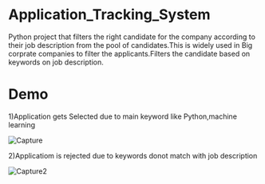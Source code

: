 # Application_Tracking_System
Python project that filters the right candidate for the company according to their job description from the pool of candidates.This is widely used in Big corprate companies to filter the applicants.Filters the candidate based on keywords on job description.
# Demo

1)Application gets Selected due to main keyword like Python,machine learning

![Capture](https://user-images.githubusercontent.com/55802357/90982806-65d49e00-e587-11ea-969e-0514354adcfe.PNG)

2)Applicatiom is rejected due to keywords donot match with job description

![Capture2](https://user-images.githubusercontent.com/55802357/90982809-6705cb00-e587-11ea-9c9f-ba4327637079.PNG)


